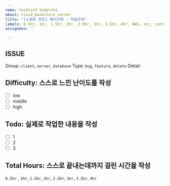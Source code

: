 ```yaml
---
name: taskCard templete
about: cloud_bookstore_server
title: "[소분류 번호] 페이지명 - 작업주제"
labels: 0.5hr, 1hr, 1.5hr, 2hr, 2.5hr, 3hr, 3.5hr, 4hr, AWS, src, controller
assignees: ''

---
```


## ISSUE
Group: `client`, `server`, `database`
Type: `bug`, `feature`, `delete`
Detail: 

## Difficulty: 스스로 느낀 난이도를 작성
* [ ] low
* [ ] middle  
* [ ] high

## Todo: 실제로 작업한 내용을 작성
* [ ] 1
* [ ] 2
* [ ] 3

## Total Hours: 스스로 끝내는데까지 걸린 시간을 작성
`0.5hr` , `1hr`, `1.5hr`, `2hr`, `2.5hr`, `3hr`, `3.5hr`, `4hr`
